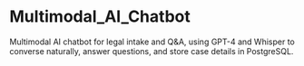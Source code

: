 # Multimodal_AI_Chatbot
Multimodal AI chatbot for legal intake and Q&amp;A, using GPT-4 and Whisper to converse naturally, answer questions, and store case details in PostgreSQL.
